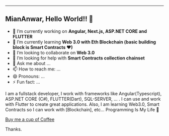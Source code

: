 ----------------------------------------
MianAnwar, Hello World!! 👋
----------------------------------------
              
- 🔭 I’m currently working on **Angular, Next.js, ASP.NET CORE and FLUTTER**
- 🌱 I’m currently learning **Web 3.0 with Eth Blockchain (basic building block is Smart Contracts ❤)**
- 👯 I’m looking to collaborate on **Web 3.0**
- 🤔 I’m looking for help with **Smart Contracts collection chainset**
- 💬 Ask me about ...
- 📫 How to reach me: ...
- 😄 Pronouns: ...
- ⚡ Fun fact: ...

I am a fullstack developer, I work with frameworks like Angular(Typescript), ASP.NET CORE (C#), FLUTTER(Dart), SQL-SERVER, ... . 
I can use and work with Flutter to create great applications. Also, I am learning Web3.0, Smart Contracts so I can work with [Blockchain], etc... Programming Is My Life 👋

[Buy me a cup of Coffee](https://www.buymeacoffee.com/miananwar)

Thanks.
